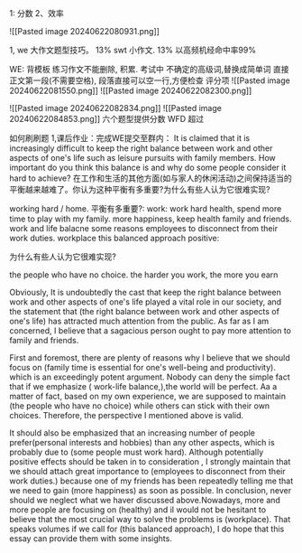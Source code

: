 1: 分数
2、效率

![[Pasted image 20240622080931.png]]

1,   we 大作文题型技巧。   13%
    swt 小作文.                   13%
	以高频机经命中率99%
	

WE: 背模板
   练习作文不能删除, 积累.
   考试中
    不确定的高级词,替换成简单词
  直接正文第一段(不需要空格),
  段落直接可以空一行,方便检查
	  评分项
	  ![[Pasted image 20240622081550.png]]
	![[Pasted image 20240622082300.png]]

![[Pasted image 20240622082834.png]]
![[Pasted image 20240622084853.png]]
六个题型提供分数
       WFD
		超过

如何刷刷题
1,课后作业：完成WE提交至群内：
 It is claimed that it is increasingly difficult to keep the right balance between work and other aspects of one's life such as leisure pursuits with family members. How important do you think this balance is and why do some people consider it hard to achieve?
在工作和生活的其他方面(如与家人的休闲活动)之间保持适当的平衡越来越难了。你认为这种平衡有多重要?为什么有些人认为它很难实现?

working hard / home. 
平衡有多重要?:
	 work: work hard
	health,  spend more time to play with my family.  more happiness,
	 keep health 
	 family and friends.
	 work and life balacne
	 some reasons
	 employees to disconnect from their work duties.
	 workplace
	 this balanced approach
positive:
	 
为什么有些人认为它很难实现? 

the people who have no choice.  the harder you work, the more you earn

Obviously, It is undoubtedly the cast that keep the right balance between work and other aspects of one's life  played a vital role in our society, and the statement that (the right balance between work and other aspects of one's life) has attracted  much attention from the public. As far as I am concerned,  I believe that a sagacious person ought to pay more attention to family and friends.

First and foremost, there are plenty of reasons why I believe that we should focus on (family time is essential for one's well-being and productivity). which is an exceedingly potent argument. Nobody can deny the simple fact that if we emphasize ( work-life balance,),the world will be perfect. Aa a matter of fact, based on my own experience, we are supposed to maintain (the people who have no choice) while others can stick with their own choices. Therefore, the perspective I mentioned above is valid.

It should also be emphasized that an increasing number of people prefer(personal interests and hobbies) than any other aspects, which is probably due to (some people must work hard). Although potentially positive effects should be taken in to consideration , I strongly maintain that we should attach great importance to (employees to disconnect from their work duties.) because one of my friends has been repeatedly telling me that we need to gain (more happiness) as soon as possible.
In conclusion, never should we neglect what we haver discussed above.Nowadays, more and more people are focusing on (healthy) and iI would not be hesitant to believe that the most crucial way to solve the problems is (workplace). That speaks volumes if we call for (this balanced approach), I do hope that this essay can provide them with some insights.



